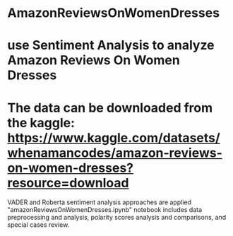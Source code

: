 # AmazonReviewsOnWomenDresses
# use Sentiment Analysis to analyze Amazon Reviews On Women Dresses
# The data can be downloaded from the kaggle: https://www.kaggle.com/datasets/whenamancodes/amazon-reviews-on-women-dresses?resource=download
VADER and Roberta sentiment analysis approaches are applied
"amazonReviewsOnWomenDresses.ipynb" notebook includes data preprocessing and analysis, polarity scores analysis and comparisons, and special cases review.
